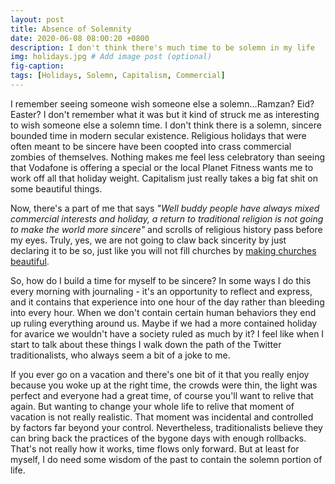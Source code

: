 ```yaml
---
layout: post
title: Absence of Solemnity
date: 2020-06-08 08:00:20 +0800
description: I don't think there's much time to be solemn in my life
img: holidays.jpg # Add image post (optional)
fig-caption: 
tags: [Holidays, Solemn, Capitalism, Commercial]
---
```


I remember seeing someone wish someone else a solemn...Ramzan? Eid? Easter? I don't remember what it was but it kind of struck me as interesting to wish someone else a solemn time. I don't think there is a solemn, sincere bounded time in modern secular existence. Religious holidays that were often meant to be sincere have been coopted into crass commercial zombies of themselves. Nothing makes me feel less celebratory than seeing that Vodafone is offering a special or the local Planet Fitness wants me to work off all that holiday weight. Capitalism just really takes a big fat shit on some beautiful things.

Now, there's a part of me that says _"Well buddy people have always mixed commercial interests and holiday, a return to traditional religion is not going to make the world more sincere"_ and scrolls of religious history pass before my eyes. Truly, yes, we are not going to claw back sincerity by just declaring it to be so, just like you will not fill churches by [making churches beautiful](https://twitter.com/akhivae/status/1175805667212505088). 

So, how do I build a time for myself to be sincere? In some ways I do this every morning with journaling - it's an opportunity to reflect and express, and it contains that experience into one hour of the day rather than bleeding into every hour. When we don't contain certain human behaviors they end up ruling everything around us. Maybe if we had a more contained holiday for avarice we wouldn't have a society ruled as much by it? I feel like when I start to talk about these things I walk down the path of the Twitter traditionalists, who always seem a bit of a joke to me.

If you ever go on a vacation and there's one bit of it that you really enjoy because you woke up at the right time, the crowds were thin, the light was perfect and everyone had a great time, of course you'll want to relive that again. But wanting to change your whole life to relive that moment of vacation is not really realistic. That moment was incidental and controlled by factors far beyond your control. Nevertheless, traditionalists believe they can bring back the practices of the bygone days with enough rollbacks. That's not really how it works, time flows only forward. But at least for myself, I do need some wisdom of the past to contain the solemn portion of life.
